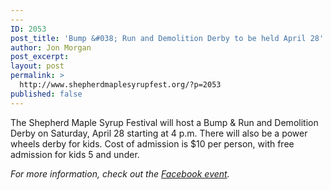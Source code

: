 ```yaml
---
---
ID: 2053
post_title: 'Bump &#038; Run and Demolition Derby to be held April 28'
author: Jon Morgan
post_excerpt:
layout: post
permalink: >
  http://www.shepherdmaplesyrupfest.org/?p=2053
published: false
---
```

The Shepherd Maple Syrup Festival will host a Bump &amp; Run and Demolition Derby on Saturday, April 28 starting at 4 p.m. There will also be a power wheels derby for kids. Cost of admission is $10 per person, with free admission for kids 5 and under.

<em>For more information, check out the <a href="https://www.facebook.com/events/1499556246801543/">Facebook event</a>.</em>